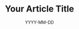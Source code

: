 ---
authors: ["Your Name"] # Add your name or multiple authors in an array
title: "Your Article Title" # The title of your article
image: "/articles/articles-name-folder/cover.webp" # Image used as cover,  Keep in mind the image size, where possible use .webp format, possibly images less then 200/300kb
tldr: "A brief summary of your article" #Short summary
date: "YYYY-MM-DD" # Publication date in ISO format
canonical: "mirror.xyz/my-new-article" # (Optional) The original source URL, this tells search engines the primary version of the content
tags: ["tag1", "tag2"] # (Optional) Add relevant tags as an array of strings to categorize the article
projects: ["project-1"]
---